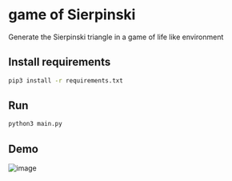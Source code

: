 # game of Sierpinski

Generate the Sierpinski triangle in a game of life like environment

## Install requirements

```sh
pip3 install -r requirements.txt
```

## Run

```sh
python3 main.py
```

## Demo

![image](https://user-images.githubusercontent.com/61805754/121789240-f9da2980-cbdc-11eb-8940-cdc8977680df.png)
